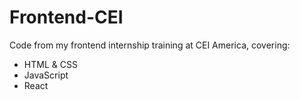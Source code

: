 # Frontend-CEI

Code from my frontend internship training at CEI America, covering:

- HTML & CSS
- JavaScript
- React
